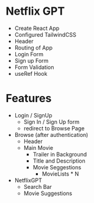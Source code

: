# Netflix GPT 

- Create React App
- Configured TailwindCSS 
- Header
- Routing of App 
- Login Form
- Sign up Form
- Form Validation 
- useRef Hook 

# Features
- Login / SignUp 
    - Sign In / Sign Up form 
    - redirect to Browse Page 
- Browse (after authentication)
    - Header 
    - Main Movie 
        - Trailer in Background 
        - Title and Description 
        - Movie Seggestions 
            - MovieLists * N 
- NetflixGPT 
    - Search Bar 
    - Movie Suggestions 
